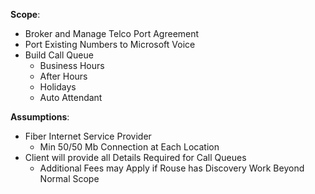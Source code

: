 **Scope**:

- Broker and Manage Telco Port Agreement
- Port Existing Numbers to Microsoft Voice
- Build Call Queue
    - Business Hours
    - After Hours
    - Holidays 
    - Auto Attendant

**Assumptions**:

- Fiber Internet Service Provider
    - Min 50/50 Mb Connection at Each Location 
- Client will provide all Details Required for Call Queues
    - Additional Fees may Apply if Rouse has Discovery Work Beyond Normal Scope